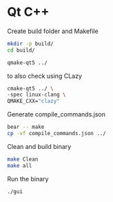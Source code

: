 # Qt C++

Create build folder and Makefile

```sh
mkdir -p build/
cd build/

qmake-qt5 ../
```

to also check using CLazy

```sh
cmake-qt5 ../ \
-spec linux-clang \
QMAKE_CXX="clazy"
```

Generate compile_commands.json

```sh
bear -- make
cp -vf compile_commands.json ../
```

Clean and build binary

```sh
make Clean
make all
```

Run the binary

```sh
./gui
```

